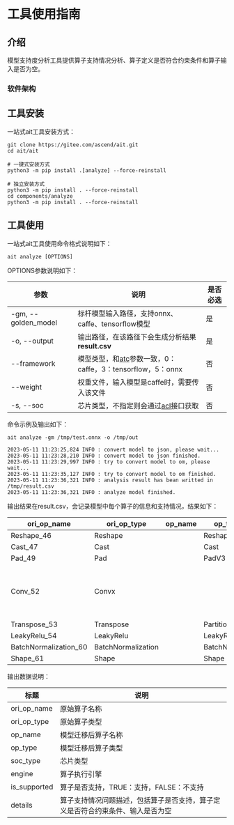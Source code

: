 # 工具使用指南

## 介绍

模型支持度分析工具提供算子支持情况分析、算子定义是否符合约束条件和算子输入是否为空。

### 软件架构



## 工具安装

一站式ait工具安装方式：

```shell
git clone https://gitee.com/ascend/ait.git
cd ait/ait

# 一键式安装方式
python3 -m pip install .[analyze] --force-reinstall

# 独立安装方式
python3 -m pip install . --force-reinstall
cd components/analyze
python3 -m pip install . --force-reinstall
```
## 工具使用

一站式ait工具使用命令格式说明如下：

```shell
ait analyze [OPTIONS]
```

OPTIONS参数说明如下：

| 参数                | 说明                                                         | 是否必选 |
| ------------------- | ------------------------------------------------------------ | -------- |
| -gm, --golden_model | 标杆模型输入路径，支持onnx、caffe、tensorflow模型            | 是       |
| -o, --output        | 输出路径，在该路径下会生成分析结果**result.csv**             | 是       |
| --framework         | 模型类型，和[atc](https://www.hiascend.com/document/detail/zh/canncommercial/63RC1/inferapplicationdev/atctool/atctool_000041.html)参数一致，0：caffe，3：tensorflow，5：onnx | 否       |
| --weight            | 权重文件，输入模型是caffe时，需要传入该文件                  | 否       |
| -s, --soc           | 芯片类型，不指定则会通过[acl](https://www.hiascend.com/document/detail/zh/canncommercial/63RC1/inferapplicationdev/aclpythondevg/aclpythondevg_01_0008.html)接口获取 | 否       |

命令示例及输出如下：

```shell
ait analyze -gm /tmp/test.onnx -o /tmp/out
```

```shell
2023-05-11 11:23:25,824 INFO : convert model to json, please wait...
2023-05-11 11:23:28,210 INFO : convert model to json finished.
2023-05-11 11:23:29,997 INFO : try to convert model to om, please wait...
2023-05-11 11:23:35,127 INFO : try to convert model to om finished.
2023-05-11 11:23:36,321 INFO : analysis result has bean writted in /tmp/result.csv
2023-05-11 11:23:36,321 INFO : analyze model finished.
```

输出结果在result.csv，会记录模型中每个算子的信息和支持情况，结果如下：

| ori_op_name           | ori_op_type        | op_name | op_type         | soc_type  | engine  | is_supported | details                                                      |
| --------------------- | ------------------ | ------- | --------------- | --------- | ------- | ------------ | ------------------------------------------------------------ |
| Reshape_46            | Reshape            |         | Reshape         | Ascend310 | AICORE  | TRUE         |                                                              |
| Cast_47               | Cast               |         | Cast            | Ascend310 | AICORE  | TRUE         |                                                              |
| Pad_49                | Pad                |         | PadV3           | Ascend310 | AICORE  | TRUE         |                                                              |
| Conv_52               | Convx              |         |                 | Ascend310 | UNKNOWN | FALSE        | No Op registered for Convx with domain_version of 11;Op is unsupported. |
| Transpose_53          | Transpose          |         | PartitionedCall | Ascend310 | AICORE  | TRUE         |                                                              |
| LeakyRelu_54          | LeakyRelu          |         | LeakyRelu       | Ascend310 | AICORE  | TRUE         |                                                              |
| BatchNormalization_60 | BatchNormalization |         | BatchNorm       | Ascend310 | AICORE  | TRUE         |                                                              |
| Shape_61              | Shape              |         | Shape           | Ascend310 | AICORE  | TRUE         |                                                              |

输出数据说明：

| 标题         | 说明                                                         |
| ------------ | ------------------------------------------------------------ |
| ori_op_name  | 原始算子名称                                                 |
| ori_op_type  | 原始算子类型                                                 |
| op_name      | 模型迁移后算子名称                                           |
| op_type      | 模型迁移后算子类型                                           |
| soc_type     | 芯片类型                                                     |
| engine       | 算子执行引擎                                                 |
| is_supported | 算子是否支持，TRUE：支持，FALSE：不支持                      |
| details      | 算子支持情况问题描述，包括算子是否支持，算子定义是否符合约束条件、输入是否为空 |

